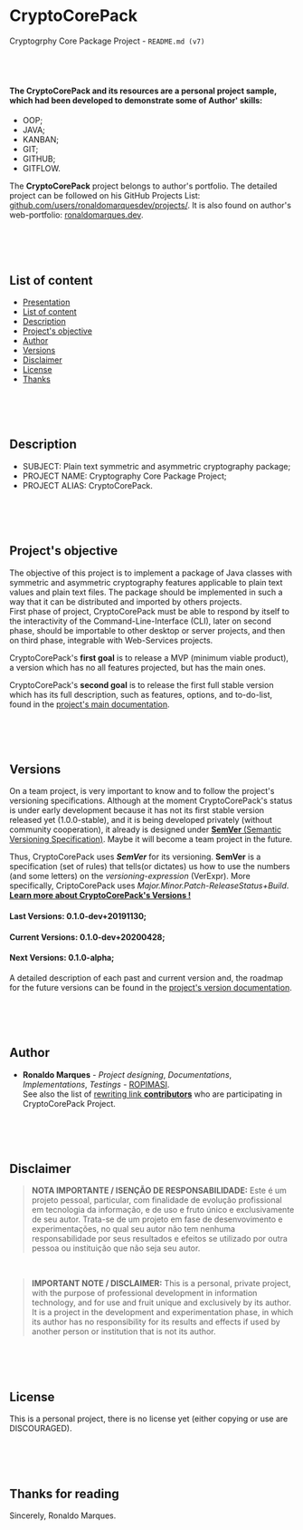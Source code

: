 <a name="presentation"></a>

# CryptoCorePack
Cryptogrphy Core Package Project - `README.md (v7)`  
&nbsp;  
&nbsp;  
&nbsp;  

#### The CryptoCorePack and its resources are a personal project sample, which had been developed to demonstrate some of Author' skills:
- OOP;
- JAVA;
- KANBAN;
- GIT;
- GITHUB;
- GITFLOW.  
  
The **CryptoCorePack** project belongs to author's portfolio. The detailed project can be followed on his GitHub Projects List: [github.com/users/ronaldomarquesdev/projects/](https://github.com/users/ronaldomarquesdev/projects/). It is also found on author's web-portfolio: [ronaldomarques.dev](https://www.ronaldomarques.dev).  
  
&nbsp;  
&nbsp;  
&nbsp;  
<a name="list-of-content"></a>

## List of content
- [Presentation](#presentation)
- [List of content](#list-of-content)
- [Description](#description)
- [Project's objective](#project-objective)
- [Author](#author)
- [Versions](#versions)
- [Disclaimer](#disclaimer)
- [License](#license)
- [Thanks](#thanks)  

&nbsp;  
&nbsp;  
&nbsp;  
<a name="description"></a>

## Description
- SUBJECT: Plain text symmetric and asymmetric cryptography package;
- PROJECT NAME: Cryptography Core Package Project;
- PROJECT ALIAS: CryptoCorePack.  

&nbsp;  
&nbsp;  
&nbsp;  
<a name="project-objective"></a>

## Project's objective
The objective of this project is to implement a package of Java classes with symmetric and asymmetric cryptography features applicable to plain text values and  plain text files. The package should be implemented in such a way that it can be distributed and imported by others projects.  
First phase of project, CryptoCorePack must be able to respond by itself to the interactivity of the Command-Line-Interface (CLI), later on second phase, should be importable to other desktop or server projects, and then on third phase, integrable with Web-Services projects.  
  
CryptoCorePack's **first goal** is to release a MVP (minimum viable product), a version which has no all features projected, but has the main ones.  
  
CryptoCorePack's **second goal** is to release the first full stable version which has its full description, such as features, options, and to-do-list, found in the [project's main documentation](https://github.com/ronaldomarquesdev/utils.crypto.ccp/tree/main/documentation).  
  
&nbsp;  
&nbsp;  
&nbsp;  
<a name="versions"></a>

## Versions
On a team project, is very important to know and to follow the project's versioning specifications. Although at the moment CryptoCorePack's status is under early development because it has not its first stable version released yet (1.0.0-stable), and it is being developed privately (without community cooperation), it already is designed under [**SemVer** (Semantic Versioning Specification)](http://semver.org/). Maybe it will become a team project in the future.  
  
Thus, CryptoCorePack uses **_SemVer_** for its versioning. **SemVer** is a specification (set of rules) that tells(or dictates) us how to use the numbers (and some letters) on the _versioning-expression_ (VerExpr). More specifically, CriptoCorePack uses _Major.Minor.Patch-ReleaseStatus+Build_. [**Learn more about CryptoCorePack's Versions !**](#)  

#### Last Versions: 0.1.0-dev+20191130;
  
#### Current Versions: 0.1.0-dev+20200428;
  
#### Next Versions: 0.1.0-alpha;
  
A detailed description of each past and current version and, the roadmap for the future versions can be found in the [project's version documentation](https://github.com/ronaldomarquesdev/utils.crypto.ccp/blob/main/documentation/versioning.md).  

&nbsp;  
&nbsp;  
&nbsp;  
<a name="author"></a>

## Author
- **Ronaldo Marques** - _Project designing_, _Documentations_, _Implementations_, _Testings_ - [ROPIMASI](https://github.com/ronaldomarquesdev).  
See also the list of [rewriting link **contributors**](#) who are participating in CryptoCorePack Project.  

&nbsp;  
&nbsp;  
&nbsp;  
<a name="disclaimer"></a>

## Disclaimer
>**NOTA IMPORTANTE / ISENÇÃO DE RESPONSABILIDADE:**
>Este é um projeto pessoal, particular, com finalidade de evolução profissional em tecnologia da informação, e de uso e fruto único e exclusivamente de seu autor. Trata-se de um projeto em fase de desenvovimento e experimentações, no qual seu autor não tem nenhuma responsabilidade por seus resultados e efeitos se utilizado por outra pessoa ou instituição que não seja seu autor.  

&nbsp;  

>**IMPORTANT NOTE / DISCLAIMER:**
>This is a personal, private project, with the purpose of professional development in information technology, and for use and fruit unique and exclusively by its author. It is a project in the development and experimentation phase, in which its author has no responsibility for its results and effects if used by another person or institution that is not its author.  

&nbsp;  
&nbsp;  
&nbsp;  
<a name="license"></a>

## License
This is a personal project, there is no license yet (either copying or use are DISCOURAGED).  

&nbsp;  
&nbsp;  
&nbsp;  
<a name="thanks"></a>

## Thanks for reading
Sincerely, Ronaldo Marques.  
&nbsp;  
&nbsp;  
&nbsp;  
